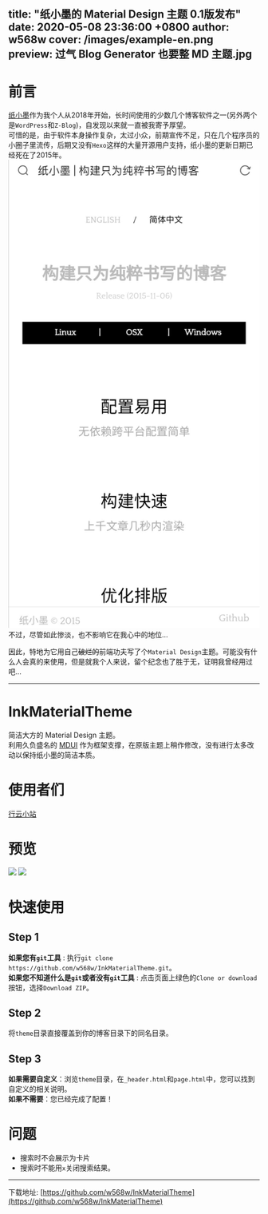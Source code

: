 title: "纸小墨的 Material Design 主题 0.1版发布"
date: 2020-05-08 23:36:00 +0800
author: w568w
cover: /images/example-en.png
preview: 过气 Blog Generator 也要整 MD 主题.jpg
---

# 前言
[纸小墨](https://imeoer.github.io/)作为我个人从2018年开始，长时间使用的少数几个博客软件之一(另外两个是`WordPress`和`Z-Blog`)，自发现以来就一直被我寄予厚望。  
可惜的是，由于软件本身操作复杂，太过小众，前期宣传不足，只在几个程序员的小圈子里流传，后期又没有`Hexo`这样的大量开源用户支持，纸小墨的更新日期已经死在了2015年。  
![纸小墨的主页](images/inkpaper-homepage.jpg)
不过，尽管如此惨淡，也不影响它在我心中的地位…  
  
因此，特地为它用自己~~破烂的~~前端功夫写了个`Material Design`主题。可能没有什么人会真的来使用，但是就我个人来说，留个纪念也了胜于无，证明我曾经用过吧…  
  
---
  
# InkMaterialTheme
简洁大方的 Material Design 主题。  
利用久负盛名的 [MDUI](https://www.mdui.org/) 作为框架支撑，在原版主题上稍作修改，没有进行太多改动以保持纸小墨的简洁本质。
# 使用者们
[行云小站](https://w568w.eu.org/)
# 预览
![](https://i.loli.net/2020/04/03/S5f3NnukdhmYLxr.png)
![](https://i.loli.net/2020/04/03/J4GaYg9VfhLD3S6.png)
# 快速使用
## Step 1
**如果您有`git`工具** : 执行`git clone https://github.com/w568w/InkMaterialTheme.git`。  
**如果您不知道什么是`git`或者没有`git`工具** : 点击页面上绿色的`Clone or download`按钮，选择`Download ZIP`。  
## Step 2
将`theme`目录直接覆盖到你的博客目录下的同名目录。
## Step 3
**如果需要自定义**：浏览`theme`目录，在`_header.html`和`page.html`中，您可以找到自定义的相关说明。  
**如果不需要**：您已经完成了配置！
# 问题
- 搜索时不会展示为卡片
- 搜索时不能用`x`关闭搜索结果。
  
---
  
下载地址: [https://github.com/w568w/InkMaterialTheme](https://github.com/w568w/InkMaterialTheme)